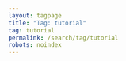 ```yaml
---
layout: tagpage
title: "Tag: tutorial"
tag: tutorial
permalink: /search/tag/tutorial
robots: noindex
---
```

